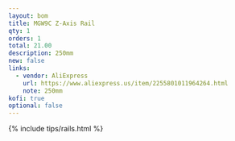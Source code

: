 ```yaml
---
layout: bom
title: MGW9C Z-Axis Rail
qty: 1
orders: 1
total: 21.00
description: 250mm
new: false
links:
  - vendor: AliExpress
    url: https://www.aliexpress.us/item/2255801011964264.html
    note: 250mm
kofi: true
optional: false
---
```


{% include tips/rails.html %}